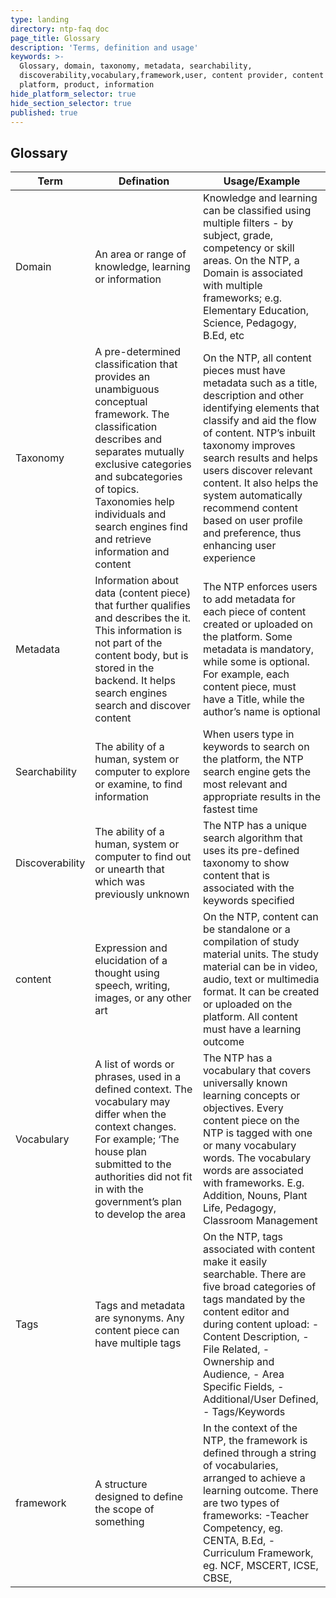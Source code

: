 ```yaml
---
type: landing
directory: ntp-faq doc
page_title: Glossary
description: 'Terms, definition and usage'
keywords: >-
  Glossary, domain, taxonomy, metadata, searchability,
  discoverability,vocabulary,framework,user, content provider, content creator,
  platform, product, information
hide_platform_selector: true
hide_section_selector: true
published: true
---
```


## **Glossary** ##

Term | Defination |Usage/Example
-----|------------|-----------------
Domain | An area or range of knowledge, learning or information | Knowledge and learning can be classified using multiple filters - by subject, grade, competency or skill areas. On the NTP, a Domain is associated with multiple frameworks; e.g. Elementary Education, Science, Pedagogy, B.Ed, etc
Taxonomy    |A pre-determined classification that provides an unambiguous conceptual framework. The classification describes and separates mutually exclusive categories and subcategories of topics. Taxonomies help individuals and search engines find and retrieve information and content  |  On the NTP, all content pieces must have metadata such as a title, description and other identifying elements that classify and aid the flow of content. NTP’s inbuilt taxonomy improves search results and helps users discover relevant content. It also helps the system automatically recommend content based on user profile and preference, thus enhancing user experience
Metadata    |Information about data (content piece) that further qualifies and describes the it. This information is not part of the content body, but is stored in the backend. It helps search engines search and discover content    |The NTP enforces users to add metadata for each piece of content created or uploaded on the platform. Some metadata is mandatory, while some is optional. For example, each content piece, must have a Title, while the author’s name is optional
Searchability   |The ability of a human, system or computer to explore or examine, to find information  |When users type in keywords to search on the platform, the NTP search engine gets the most relevant and appropriate results in the fastest time
Discoverability |The ability of a human, system or computer to find out or unearth that which was previously unknown    |The NTP has a unique search algorithm that uses its pre-defined taxonomy to show content that is associated with the keywords specified
content |Expression and elucidation of a thought using speech, writing, images, or any other art    |On the NTP, content can be standalone or a compilation of study material units. The study material can be in video, audio, text or multimedia format. It can be created or uploaded on the platform. All content must have a learning outcome
Vocabulary  |A list of words or phrases, used in a defined context. The vocabulary may differ when the context changes. For example; ‘The house plan submitted to the authorities did not fit in with the government’s plan to develop the area |The NTP has a vocabulary that covers universally known learning concepts or objectives. Every content piece on the NTP is tagged with one or many vocabulary words. The vocabulary words are associated with frameworks. E.g. Addition, Nouns, Plant Life, Pedagogy, Classroom Management
Tags    |Tags and metadata are synonyms. Any content piece can have multiple tags   |On the NTP, tags associated with content make it easily searchable. There are five broad categories of tags mandated by the content editor and during content upload: - Content Description, - File Related, - Ownership and Audience, - Area Specific Fields, - Additional/User Defined, - Tags/Keywords
framework   |A structure designed to define the scope of something  |In the context of the NTP, the framework is defined through a string of vocabularies, arranged to achieve a learning outcome. There are two types of frameworks: -Teacher Competency, eg. CENTA, B.Ed, - Curriculum Framework, eg. NCF, MSCERT, ICSE, CBSE,
